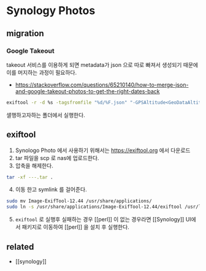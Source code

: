 # Synology Photos

## migration
### Google Takeout
takeout 서비스를 이용하게 되면 metadata가 json 으로 따로 빠져서 생성되기 때문에 이를 머지하는 과정이 필요하다.

- https://stackoverflow.com/questions/65210140/how-to-merge-json-and-google-takeout-photos-to-get-the-right-dates-back
```sh
exiftool -r -d %s -tagsfromfile "%d/%F.json" "-GPSAltitude<GeoDataAltitude" "-GPSLatitude<GeoDataLatitude" "-GPSLatitudeRef<GeoDataLatitude" "-GPSLongitude<GeoDataLongitude" "-GPSLongitudeRef<GeoDataLongitude" "-Keywords<Tags" "-Subject<Tags" "-Caption-Abstract<Description" "-ImageDescription<Description" "-DateTimeOriginal<PhotoTakenTimeTimestamp" -ext "*" -overwrite_original -progress --ext json .
```
샐행하고자하는 폴더에서 실행한다.

## exiftool
1. Synologo Photo 에서 사용하기 위해서는 https://exiftool.org 에서 다운로드
2. tar 파일을 scp 로 nas에 업로드한다.
3. 압축을 해제한다.
```sh
tar -xf ---.tar .
```
4. 이동 한고 symlink 를 걸어준다.
```sh
sudo mv Image-ExifTool-12.44 /usr/share/applications/
sudo ln -s /usr/share/applications/Image-ExifTool-12.44/exiftool /usr/local/bin
```
5. `exiftool` 로 실행후 실패하는 경우 [[perl]] 이 없는 경우라면 [[Synology]] UI에서 패키지로 이동하여 [[perl]] 을 설치 후 실행한다.

## related
- [[synology]]
